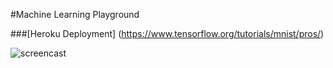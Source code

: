 #Machine Learning Playground

###[Heroku Deployment] (https://www.tensorflow.org/tutorials/mnist/pros/)

![screencast](https://dl.dropbox.com/s/7bsvl130gpleoda/demo.gif)
